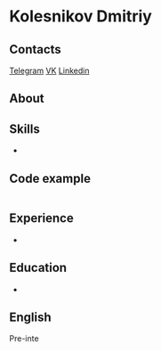 # Kolesnikov Dmitriy

## Contacts
[Telegram](https://t.me/tytytyw "write to telegram")
[VK](https://vk.com/tytytyw "vk profile")
[Linkedin](https://www.linkedin.com/in/tytytyw "linkedin profile")

## About

## Skills

-
## Code example
```

```
## Experience
-

## Education
-

## English

Pre-inte
